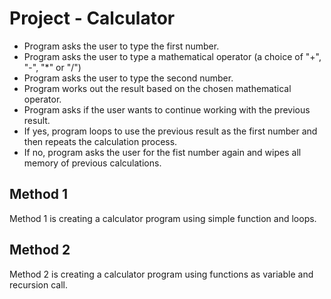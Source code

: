 # Project - Calculator
* Program asks the user to type the first number.
* Program asks the user to type a mathematical operator (a choice of "+", "-", "*" or "/")
* Program asks the user to type the second number.
* Program works out the result based on the chosen mathematical operator.
* Program asks if the user wants to continue working with the previous result.
* If yes, program loops to use the previous result as the first number and then repeats the calculation process.
* If no, program asks the user for the fist number again and wipes all memory of previous calculations.

## Method 1
Method 1 is creating a calculator program using simple function and loops.

## Method 2
Method 2 is creating a calculator program using functions as variable and recursion call.
